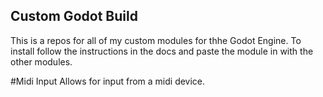 ## Custom Godot Build
 
This is a repos for all of my custom modules for thhe Godot Engine.
To install follow the instructions in the docs and paste the module in with the other modules.

#Midi Input
Allows for input from a midi device.
